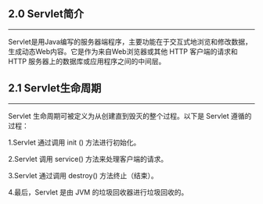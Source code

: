 ## 2.0 Servlet简介
---
Servlet是用Java编写的服务器端程序，主要功能在于交互式地浏览和修改数据，生成动态Web内容。它是作为来自Web浏览器或其他 HTTP 客户端的请求和 HTTP 服务器上的数据库或应用程序之间的中间层。

## 2.1 Servlet生命周期
---
Servlet 生命周期可被定义为从创建直到毁灭的整个过程。以下是 Servlet 遵循的过程：

1.Servlet 通过调用 init () 方法进行初始化。

2.Servlet 调用 service() 方法来处理客户端的请求。

3.Servlet 通过调用 destroy() 方法终止（结束）。

4.最后，Servlet 是由 JVM 的垃圾回收器进行垃圾回收的。
